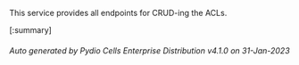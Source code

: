 






This service provides all endpoints for CRUD-ing the ACLs.

[:summary]

###### Auto generated by Pydio Cells Enterprise Distribution v4.1.0 on 31-Jan-2023
